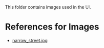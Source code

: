 This folder contains images used in the UI.
# References for Images
- [narrow_street.jpg](https://wallpaperaccess.com/beautiful-street#google_vignette)